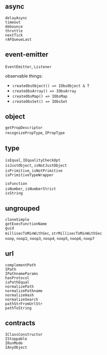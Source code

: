 ## async

`delayAsync`  
`timeout`  
`debounce`  
`throttle`  
`nextTick`  
`rAFQueueLast`

## event-emitter

`EventEmitter`, `Listener`

observable things:

- `createObsObject() => IObsObject & T`
- `createObsArray() => IObsArray`
- `createObsMap() => IObsMap`
- `createObsSet() => IObsSet`

## object

`getPropDescriptor`  
`recognizePropType`, `IPropType`

## type

`isEqual`, `IEqualityCheckOpt`  
`isJustObject`, `isNotJustObject`  
`isPrimitive`, `isNotPrimitive`  
`isPrimitiveTypeWrapper`

`isFunction`  
`isNumber`, `isNumberStrict`  
`isString`

## ungrouped

`cloneSimple`  
`getExecFunctionName`  
`guid`  
`millisecToMinWithSec`, `strMillisecToMinWithSec`  
`noop`, `noop2`, `noop3`, `noop4`, `noop5`, `noop6`, `noop7`

## url

`complementPath`  
`IPath`  
`IPathnameParams`  
`hasProtocol`  
`isPathEqual`  
`normalizePath`  
`normalizePathname`  
`normalizeHash`  
`normalizeSearch`  
`pathStrFromUrlStr`  
`pathToString`

## contracts

`IClassConstructor`  
`IStoppable`  
`IRunMode`  
`IAnyObject`
